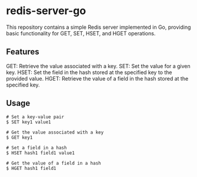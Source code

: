# redis-server-go

This repository contains a simple Redis server implemented in Go, providing basic functionality for GET, SET, HSET, and HGET operations.

## Features
GET: Retrieve the value associated with a key.
SET: Set the value for a given key.
HSET: Set the field in the hash stored at the specified key to the provided value.
HGET: Retrieve the value of a field in the hash stored at the specified key.

## Usage
```
# Set a key-value pair
$ SET key1 value1

# Get the value associated with a key
$ GET key1

# Set a field in a hash
$ HSET hash1 field1 value1

# Get the value of a field in a hash
$ HGET hash1 field1
```
